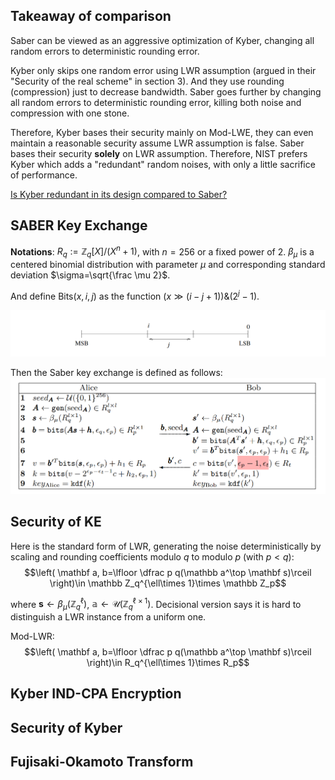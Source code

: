 <script type="text/javascript" charset="utf-8" 
src="https://cdn.mathjax.org/mathjax/latest/MathJax.js?config=TeX-AMS-MML_HTMLorMML,
https://vincenttam.github.io/javascripts/MathJaxLocal.js">
</script>


## Takeaway of comparison
Saber can be viewed as an aggressive optimization of Kyber, changing all random errors to deterministic rounding error. 

Kyber only skips one random error using LWR assumption (argued in their "Security of the real scheme" in section 3). And they use rounding (compression) just to decrease bandwidth. Saber goes further by changing all random errors to deterministic rounding error, killing both noise and compression with one stone.

Therefore, Kyber bases their security mainly on Mod-LWE, they can even maintain a reasonable security assume LWR assumption is false. Saber bases their security **solely** on LWR assumption. Therefore, NIST prefers Kyber which adds a "redundant" random noises, with only a little sacrifice of performance.

[Is Kyber redundant in its design compared to Saber?](https://crypto.stackexchange.com/q/112841/113874)

## SABER Key Exchange
**Notations**: $R_q:=\mathbb Z_q[X]/(X^n+1)$, with $n=256$ or a fixed power of 2. $\beta_\mu$ is a centered binomial distribution with parameter $\mu$ and corresponding standard deviation $\sigma=\sqrt{\frac \mu 2}$.

And define $\text{Bits}(x,i,j)$ as the function $(x\gg (i-j+1))\&(2^j -1)$.

![Bits function, get lower $j$ bits from the $i$-th position.](/assets/blogs/bits_saber.png)

Then the Saber key exchange is defined as follows:
![Saber key exchange](/assets/blogs/ke_saber.png)

## Security of KE
Here is the standard form of LWR, generating the noise deterministically by scaling and rounding coefficients modulo $q$ to modulo $p$ (with $p < q$):
$$\left( \mathbf a, b=\lfloor \dfrac p q(\mathbb a^\top \mathbf s)\rceil \right)\in \mathbb Z_q^{\ell\times 1}\times \mathbb Z_p$$

where $\mathbf s\leftarrow \beta_\mu(\mathbb Z_q^\ell)$, $\mathbb a\leftarrow \mathcal U(\mathbb Z_q^{\ell\times 1})$. Decisional version says it is hard to distinguish a LWR instance from a uniform one.

Mod-LWR:
$$\left( \mathbf a, b=\lfloor \dfrac p q(\mathbb a^\top \mathbf s)\rceil \right)\in R_q^{\ell\times 1}\times R_p$$

## Kyber IND-CPA Encryption

## Security of Kyber

## Fujisaki-Okamoto Transform